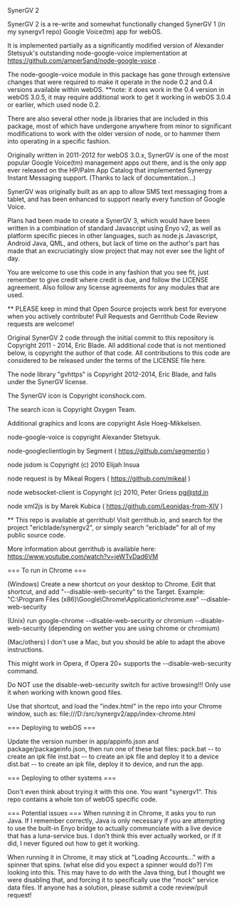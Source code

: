 SynerGV 2

SynerGV 2 is a re-write and somewhat functionally changed SynerGV 1
(in my synergv1 repo) Google Voice(tm) app for webOS.

It is implemented partially as a significantly modified version of Alexander Stetsyuk's
outstanding node-google-voice implementation at https://github.com/amper5and/node-google-voice .

The node-google-voice module in this package has gone through extensive changes that
were required to make it operate in the node 0.2 and 0.4 versions available within
webOS.  **note: it does work in the 0.4 version in webOS 3.0.5, it may require additional
work to get it working in webOS 3.0.4 or earlier, which used node 0.2.

There are also several other node.js libraries that are included in this package, most of
which have undergone anywhere from minor to significant modifications to work with the
older version of node, or to hammer them into operating in a specific fashion.

Originally written in 2011-2012 for webOS 3.0.x, SynerGV is one of the most popular Google
Voice(tm) management apps out there, and is the only app ever released on the HP/Palm
App Catalog that implemented Synergy Instant Messaging support.  (Thanks to lack of documentation...)

SynerGV was originally built as an app to allow SMS text messaging from a tablet,
and has been enhanced to support nearly every function of Google Voice.

Plans had been made to create a SynerGV 3, which would have been written in
a combination of standard Javascript using Enyo v2,
as well as platform specific pieces in other languages, such as node.js Javascript,
Android Java, QML, and others, but lack of time on the author's part has made that
an excruciatingly slow project that may not ever see the light of day.

You are welcome to use this code in any fashion that you see fit, just remember
to give credit where credit is due, and follow the LICENSE agreement. Also follow
any license agreements for any modules that are used.

** PLEASE keep in mind that Open Source projects work best for everyone when you
actively contribute!  Pull Requests and Gerrithub Code Review requests are welcome!

Original SynerGV 2 code through the initial commit to this repository is Copyright 2011 - 2014, Eric Blade. All additional code that is not mentioned below, is copyright the author of that code. All contributions to this code are considered to be released under the terms of the LICENSE file here.

The node library "gvhttps" is Copyright 2012-2014, Eric Blade, and falls under the SynerGV license.

The SynerGV icon is Copyright iconshock.com.

The search icon is Copyright Oxygen Team.

Additional graphics and Icons are copyright Asle Hoeg-Mikkelsen.

node-google-voice is copyright Alexander Stetsyuk.

node-googleclientlogin by Segment ( https://github.com/segmentio )

node jsdom is Copyright (c) 2010 Elijah Insua

node request is by Mikeal Rogers ( https://github.com/mikeal )

node websocket-client is Copyright (c) 2010, Peter Griess <pg@std.in>

node xml2js is by Marek Kubica ( https://github.com/Leonidas-from-XIV )

**
This repo is available at gerrithub!  Visit gerrithub.io, and search for the
project "ericblade/synergv2", or simply search "ericblade" for all of my public
source code.

More information about gerrithub is available here:
https://www.youtube.com/watch?v=jeWTvDad6VM

=== To run in Chrome ===

(Windows) Create a new shortcut on your desktop to Chrome.  Edit that shortcut, and add "--disable-web-security" to the Target.
Example: "C:\Program Files (x86)\Google\Chrome\Application\chrome.exe" --disable-web-security

(Unix) run google-chrome --disable-web-security or chromium --disable-web-security (depending on wether you are using chrome or chromium)

(Mac/others) I don't use a Mac, but you should be able to adapt the above instructions.

This might work in Opera, if Opera 20+ supports the --disable-web-security command.

Do NOT use the disable-web-security switch for active browsing!!! Only use it when working with known good files.

Use that shortcut, and load the "index.html" in the repo into your Chrome window, such as:
file:///D:/src/synergv2/app/index-chrome.html

=== Deploying to webOS ===

Update the version number in app/appinfo.json and package/packageinfo.json, then run one of these bat files:
pack.bat -- to create an ipk file
inst.bat -- to create an ipk file and deploy it to a device
dist.bat -- to create an ipk file, deploy it to device, and run the app.

=== Deploying to other systems ===

Don't even think about trying it with this one.  You want "synergv1".  This repo contains a whole ton
of webOS specific code.

=== Potential issues ===
When running it in Chrome, it asks you to run Java.  If I remember correctly, Java is only necessary
if you are attempting to use the built-in Enyo bridge to actually communciate with a live device
that has a luna-service bus.  I don't think this ever actually worked, or if it did, I never figured
out how to get it working.

When running it in Chrome, it may stick at "Loading Accounts..." with a spinner that spins. (what else
did you expect a spinner would do?)  I'm looking into this.  This may have to do with the Java thing,
but I thought we were disabling that, and forcing it to specifically use the "mock" service data files.
If anyone has a solution, please submit a code review/pull request!
